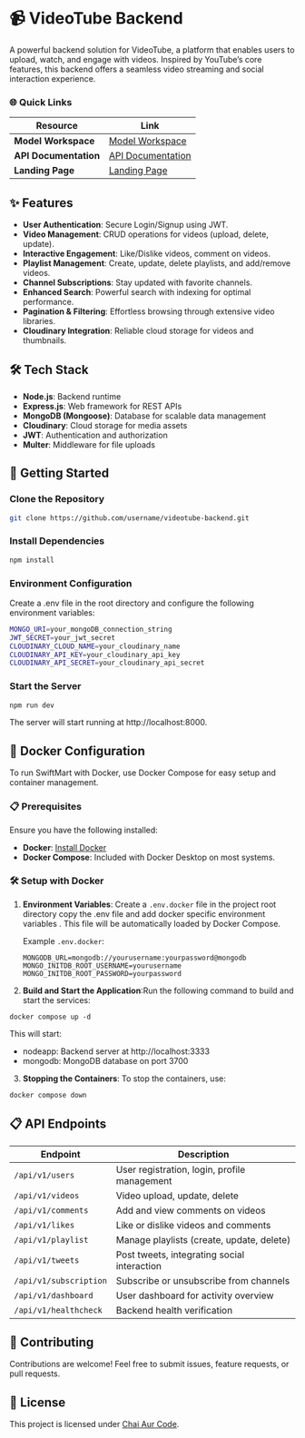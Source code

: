 # 📹 **VideoTube Backend**

A powerful backend solution for VideoTube, a platform that enables users to upload, watch, and engage with videos. Inspired by YouTube’s core features, this backend offers a seamless video streaming and social interaction experience.

### 🌐 **Quick Links**

| Resource              | Link                                                                            |
| --------------------- | ------------------------------------------------------------------------------- |
| **Model Workspace**   | [Model Workspace](https://app.eraser.io/workspace/YtPqZ1VogxGy1jzIDkzj)         |
| **API Documentation** | [API Documentation](https://documenter.getpostman.com/view/28528757/2sAY4yefx3) |
| **Landing Page**      | [Landing Page](https://videotube-backend-q1uq.onrender.com)                     |

## ✨ **Features**

- **User Authentication**: Secure Login/Signup using JWT.
- **Video Management**: CRUD operations for videos (upload, delete, update).
- **Interactive Engagement**: Like/Dislike videos, comment on videos.
- **Playlist Management**: Create, update, delete playlists, and add/remove videos.
- **Channel Subscriptions**: Stay updated with favorite channels.
- **Enhanced Search**: Powerful search with indexing for optimal performance.
- **Pagination & Filtering**: Effortless browsing through extensive video libraries.
- **Cloudinary Integration**: Reliable cloud storage for videos and thumbnails.

## 🛠 **Tech Stack**

- **Node.js**: Backend runtime
- **Express.js**: Web framework for REST APIs
- **MongoDB (Mongoose)**: Database for scalable data management
- **Cloudinary**: Cloud storage for media assets
- **JWT**: Authentication and authorization
- **Multer**: Middleware for file uploads

## 🚀 **Getting Started**

### **Clone the Repository**

```bash
git clone https://github.com/username/videotube-backend.git
```

### **Install Dependencies**

```bash
npm install
```

### **Environment Configuration**

Create a .env file in the root directory and configure the following environment variables:

```bash
MONGO_URI=your_mongoDB_connection_string
JWT_SECRET=your_jwt_secret
CLOUDINARY_CLOUD_NAME=your_cloudinary_name
CLOUDINARY_API_KEY=your_cloudinary_api_key
CLOUDINARY_API_SECRET=your_cloudinary_api_secret
```

### **Start the Server**

```bash
npm run dev
```

The server will start running at http://localhost:8000.

## 🐳 Docker Configuration

To run SwiftMart with Docker, use Docker Compose for easy setup and container management.

### 📋 Prerequisites

Ensure you have the following installed:

- **Docker**: [Install Docker](https://docs.docker.com/get-docker/)
- **Docker Compose**: Included with Docker Desktop on most systems.

### 🛠 Setup with Docker

1. **Environment Variables**: Create a `.env.docker` file in the project root directory copy the .env file and add docker specific environment variables . This file will be automatically loaded by Docker Compose.

   Example `.env.docker`:

   ```dotenv
   MONGODB_URL=mongodb://yourusername:yourpassword@mongodb
   MONGO_INITDB_ROOT_USERNAME=yourusername
   MONGO_INITDB_ROOT_PASSWORD=yourpassword
   ```

2. **Build and Start the Application**:Run the following command to build and start the services:

```
docker compose up -d
```

This will start:

- nodeapp: Backend server at http://localhost:3333
- mongodb: MongoDB database on port 3700

3. **Stopping the Containers**: To stop the containers, use:

```
docker compose down
```

## 📋 **API Endpoints**

| Endpoint               | Description                                  |
| ---------------------- | -------------------------------------------- |
| `/api/v1/users`        | User registration, login, profile management |
| `/api/v1/videos`       | Video upload, update, delete                 |
| `/api/v1/comments`     | Add and view comments on videos              |
| `/api/v1/likes`        | Like or dislike videos and comments          |
| `/api/v1/playlist`     | Manage playlists (create, update, delete)    |
| `/api/v1/tweets`       | Post tweets, integrating social interaction  |
| `/api/v1/subscription` | Subscribe or unsubscribe from channels       |
| `/api/v1/dashboard`    | User dashboard for activity overview         |
| `/api/v1/healthcheck`  | Backend health verification                  |

## 🤝 **Contributing**

Contributions are welcome! Feel free to submit issues, feature requests, or pull requests.

## 📜 **License**

This project is licensed under [Chai Aur Code](https://www.youtube.com/@chaiaurcode).
